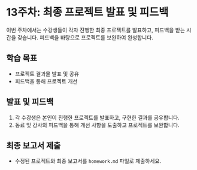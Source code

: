 # 13주차: 최종 프로젝트 발표 및 피드백

이번 주차에서는 수강생들이 각자 진행한 최종 프로젝트를 발표하고, 피드백을 받는 시간을 갖습니다. 피드백을 바탕으로 프로젝트를 보완하여 완성합니다.

## 학습 목표
- 프로젝트 결과물 발표 및 공유
- 피드백을 통해 프로젝트 개선

## 발표 및 피드백
1. 각 수강생은 본인이 진행한 프로젝트를 발표하고, 구현한 결과를 공유합니다.
2. 동료 및 강사의 피드백을 통해 개선 사항을 도출하고 프로젝트를 보완합니다.

## 최종 보고서 제출
- 수정된 프로젝트와 최종 보고서를 `homework.md` 파일로 제출하세요.
